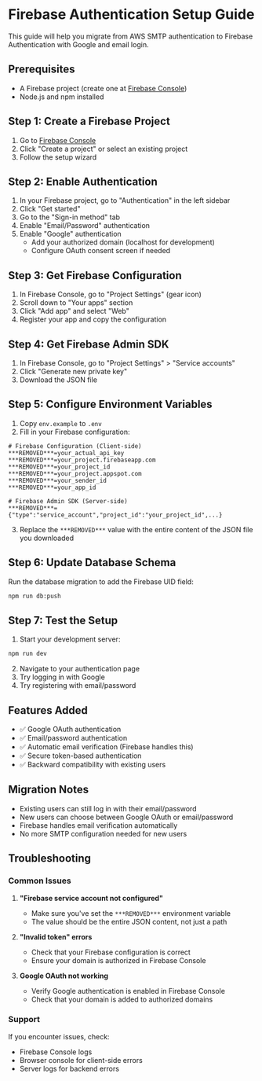 # Firebase Authentication Setup Guide

This guide will help you migrate from AWS SMTP authentication to Firebase Authentication with Google and email login.

## Prerequisites

- A Firebase project (create one at [Firebase Console](https://console.firebase.google.com/))
- Node.js and npm installed

## Step 1: Create a Firebase Project

1. Go to [Firebase Console](https://console.firebase.google.com/)
2. Click "Create a project" or select an existing project
3. Follow the setup wizard

## Step 2: Enable Authentication

1. In your Firebase project, go to "Authentication" in the left sidebar
2. Click "Get started"
3. Go to the "Sign-in method" tab
4. Enable "Email/Password" authentication
5. Enable "Google" authentication
   - Add your authorized domain (localhost for development)
   - Configure OAuth consent screen if needed

## Step 3: Get Firebase Configuration

1. In Firebase Console, go to "Project Settings" (gear icon)
2. Scroll down to "Your apps" section
3. Click "Add app" and select "Web"
4. Register your app and copy the configuration

## Step 4: Get Firebase Admin SDK

1. In Firebase Console, go to "Project Settings" > "Service accounts"
2. Click "Generate new private key"
3. Download the JSON file

## Step 5: Configure Environment Variables

1. Copy `env.example` to `.env`
2. Fill in your Firebase configuration:

```env
# Firebase Configuration (Client-side)
***REMOVED***=your_actual_api_key
***REMOVED***=your_project.firebaseapp.com
***REMOVED***=your_project_id
***REMOVED***=your_project.appspot.com
***REMOVED***=your_sender_id
***REMOVED***=your_app_id

# Firebase Admin SDK (Server-side)
***REMOVED***={"type":"service_account","project_id":"your_project_id",...}
```

3. Replace the `***REMOVED***` value with the entire content of the JSON file you downloaded

## Step 6: Update Database Schema

Run the database migration to add the Firebase UID field:

```bash
npm run db:push
```

## Step 7: Test the Setup

1. Start your development server:
```bash
npm run dev
```

2. Navigate to your authentication page
3. Try logging in with Google
4. Try registering with email/password

## Features Added

- ✅ Google OAuth authentication
- ✅ Email/password authentication
- ✅ Automatic email verification (Firebase handles this)
- ✅ Secure token-based authentication
- ✅ Backward compatibility with existing users

## Migration Notes

- Existing users can still log in with their email/password
- New users can choose between Google OAuth or email/password
- Firebase handles email verification automatically
- No more SMTP configuration needed for new users

## Troubleshooting

### Common Issues

1. **"Firebase service account not configured"**
   - Make sure you've set the `***REMOVED***` environment variable
   - The value should be the entire JSON content, not just a path

2. **"Invalid token" errors**
   - Check that your Firebase configuration is correct
   - Ensure your domain is authorized in Firebase Console

3. **Google OAuth not working**
   - Verify Google authentication is enabled in Firebase Console
   - Check that your domain is added to authorized domains

### Support

If you encounter issues, check:
- Firebase Console logs
- Browser console for client-side errors
- Server logs for backend errors 